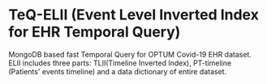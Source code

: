 # TeQ-ELII (Event Level Inverted Index for EHR Temporal Query)
MongoDB based fast Temporal Query for OPTUM Covid-19 EHR dataset. ELII includes three parts: TLII(Timeline Inverted Index), PT-timeline (Patients' events timeline) and a data dictionary of entire dataset.
